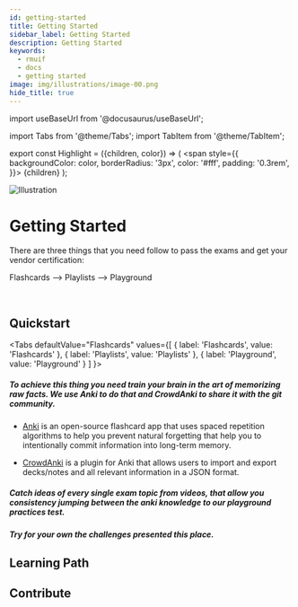 ```yaml
---
id: getting-started
title: Getting Started
sidebar_label: Getting Started
description: Getting Started
keywords:
  - rmuif
  - docs
  - getting started
image: img/illustrations/image-00.png
hide_title: true
---
```


import useBaseUrl from '@docusaurus/useBaseUrl';

import Tabs from '@theme/Tabs';
import TabItem from '@theme/TabItem';

export const Highlight = ({children, color}) => (
  <span
    style={{
      backgroundColor: color,
      borderRadius: '3px',
      color: '#fff',
      padding: '0.3rem',
    }}>
    {children}
  </span>
);


<div style={{ textAlign: "center" }}>
  <img style={{ width: "66%", marginBottom: "33px" }} class="green" alt="Illustration" src={useBaseUrl('img/illustrations/image-00.svg')} />
  <h1>Getting Started</h1>
  <p>
    There are three things that you need follow to pass the exams and get your vendor certification:
  </p>
  <p><Highlight color="#75AADB">Flashcards</Highlight> ⟶ <Highlight color="#75AADB">Playlists</Highlight> ⟶ <Highlight color="#75AADB">Playground</Highlight></p>
  <br />
</div>


## Quickstart

<Tabs
defaultValue="Flashcards"
values={[
{ label: 'Flashcards', value: 'Flashcards' },
{ label: 'Playlists', value: 'Playlists' },
{ label: 'Playground', value: 'Playground' }
]
}>
<TabItem value="Flashcards">

##### To achieve this thing you need train your brain in the art of memorizing raw facts. We use Anki to do that and CrowdAnki to share it with the git community.


 + [Anki](https://apps.ankiweb.net/) is an open-source flashcard app that uses spaced repetition algorithms to help you prevent natural forgetting that help you to intentionally commit information into long-term memory.

 + [CrowdAnki](https://github.com/Stvad/CrowdAnki) is a plugin for Anki that allows users to import and export decks/notes and all relevant information in a JSON format.


</TabItem>
<TabItem value="Playlists">

##### Catch ideas of every single exam topic from videos, that allow you consistency jumping between the anki knowledge to our playground practices test.

</TabItem>
<TabItem value="Playground">

##### Try for your own the challenges presented this place. 

</TabItem>
</Tabs>

## Learning Path

## Contribute
